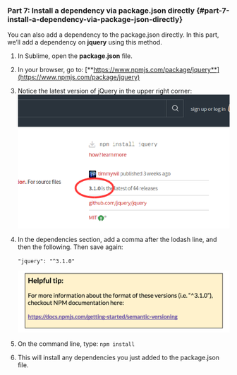 ### Part 7: Install a dependency via package.json directly {#part-7-install-a-dependency-via-package-json-directly}

You can also add a dependency to the package.json directly. In this part, we’ll add a dependency on **jquery** using this method.

1.  In Sublime, open the **package.json** file.
2.  In your browser, go to: [**https://www.npmjs.com/package/jquery**](https://www.npmjs.com/package/jquery)
3.  Notice the latest version of jQuery in the upper right corner:
  ![](../assets/image03.png)
1.  In the dependencies section, add a comma after the lodash line, and then the following. Then save again:

    ``"jquery": "^3.1.0"``

    ![](../assets/9.png)

1.  On the command line, type: ``npm install``
2.  This will install any dependencies you just added to the package.json file.